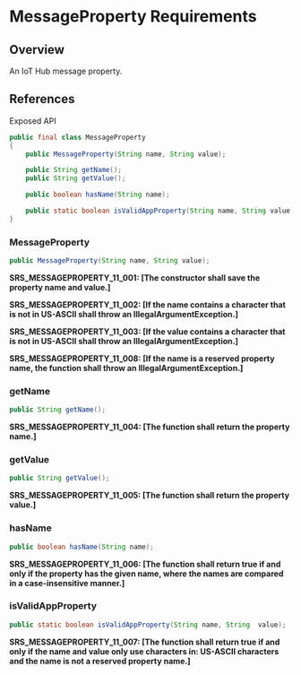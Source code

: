 # MessageProperty Requirements

## Overview

An IoT Hub message property.

## References

Exposed API

```java
public final class MessageProperty
{
    public MessageProperty(String name, String value);

    public String getName();
    public String getValue();

    public boolean hasName(String name);

    public static boolean isValidAppProperty(String name, String value);
} 
```


### MessageProperty

```java
public MessageProperty(String name, String value);
```

**SRS_MESSAGEPROPERTY_11_001: [**The constructor shall save the property name and value.**]**

**SRS_MESSAGEPROPERTY_11_002: [**If the name contains a character that is not in US-ASCII shall throw an IllegalArgumentException.**]**

**SRS_MESSAGEPROPERTY_11_003: [**If the value contains a character that is not in US-ASCII shall throw an IllegalArgumentException.**]**

**SRS_MESSAGEPROPERTY_11_008: [**If the name is a reserved property name, the function shall throw an IllegalArgumentException.**]**



### getName

```java
public String getName();
```

**SRS_MESSAGEPROPERTY_11_004: [**The function shall return the property name.**]**


### getValue

```java
public String getValue();
```

**SRS_MESSAGEPROPERTY_11_005: [**The function shall return the property value.**]**


### hasName

```java
public boolean hasName(String name);
```

**SRS_MESSAGEPROPERTY_11_006: [**The function shall return true if and only if the property has the given name, where the names are compared in a case-insensitive manner.**]**


### isValidAppProperty

```java
public static boolean isValidAppProperty(String name, String  value);
```

**SRS_MESSAGEPROPERTY_11_007: [**The function shall return true if and only if the name and value only use characters in: US-ASCII characters and the name is not a reserved property name.**]**